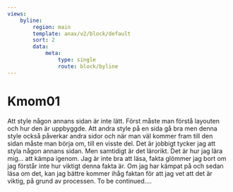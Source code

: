 ```yaml
---
views:
    byline:
        region: main
        template: anax/v2/block/default
        sort: 2
        data:
            meta:
                type: single
                route: block/byline
---
```

Kmom01
=========================

Att style någon annans sidan är inte lätt. Först måste man förstå layouten och hur den är uppbyggde.  Att andra style på en sida gå bra men denna style också påverkar andra sidor och när man väl kommer fram till den sidan måste man börja om, till en visste del. Det är jobbigt tycker jag att styla någon annans sidan. Men samtidigt är det lärorikt. Det är hur jag lära mig... att kämpa igenom. Jag är inte bra att läsa, fakta glömmer jag bort om jag förstår inte hur viktigt denna fakta är. Om jag har kämpat på och sedan läsa om det, kan jag bättre kommer ihåg faktan för att jag vet att det är viktig, på grund av processen.  To be continued....
